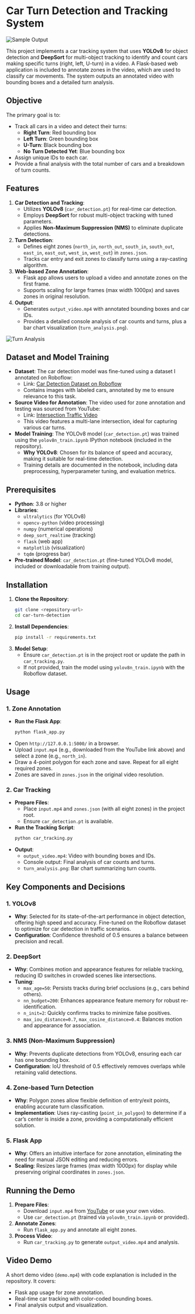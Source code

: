 # Car Turn Detection and Tracking System

![Sample Output](sample.png)

This project implements a car tracking system that uses **YOLOv8** for object detection and **DeepSort** for multi-object tracking to identify and count cars making specific turns (right, left, U-turn) in a video. A Flask-based web application is included to annotate zones in the video, which are used to classify car movements. The system outputs an annotated video with bounding boxes and a detailed turn analysis.

## Objective

The primary goal is to:
- Track all cars in a video and detect their turns:
  - **Right Turn**: Red bounding box
  - **Left Turn**: Green bounding box
  - **U-Turn**: Black bounding box
  - **No Turn Detected Yet**: Blue bounding box
- Assign unique IDs to each car.
- Provide a final analysis with the total number of cars and a breakdown of turn counts.

## Features

1. **Car Detection and Tracking**:
   - Utilizes **YOLOv8** (`car_detection.pt`) for real-time car detection.
   - Employs **DeepSort** for robust multi-object tracking with tuned parameters.
   - Applies **Non-Maximum Suppression (NMS)** to eliminate duplicate detections.
2. **Turn Detection**:
   - Defines eight zones (`north_in`, `north_out`, `south_in`, `south_out`, `east_in`, `east_out`, `west_in`, `west_out`) in `zones.json`.
   - Tracks car entry and exit zones to classify turns using a ray-casting algorithm.
3. **Web-based Zone Annotation**:
   - Flask app allows users to upload a video and annotate zones on the first frame.
   - Supports scaling for large frames (max width 1000px) and saves zones in original resolution.
4. **Output**:
   - Generates `output_video.mp4` with annotated bounding boxes and car IDs.
   - Provides a detailed console analysis of car counts and turns, plus a bar chart visualization (`turn_analysis.png`).

![Turn Analysis](analysis.png)

## Dataset and Model Training

- **Dataset**: The car detection model was fine-tuned using a dataset I annotated on Roboflow:
  - Link: [Car Detection Dataset on Roboflow](https://universe.roboflow.com/drs-sxt7b/car-detection-dg0ie/dataset/3)
  - Contains images with labeled cars, annotated by me to ensure relevance to this task.
- **Source Video for Annotation**: The video used for zone annotation and testing was sourced from YouTube:
  - Link: [Intersection Traffic Video](https://www.youtube.com/watch?v=R_5c6R60Q-E)
  - This video features a multi-lane intersection, ideal for capturing various car turns.
- **Model Training**: The YOLOv8 model (`car_detection.pt`) was trained using the `yolov8n_train.ipynb` IPython notebook (included in the repository).
  - **Why YOLOv8**: Chosen for its balance of speed and accuracy, making it suitable for real-time detection.
  - Training details are documented in the notebook, including data preprocessing, hyperparameter tuning, and evaluation metrics.

## Prerequisites

- **Python**: 3.8 or higher
- **Libraries**:
  - `ultralytics` (for YOLOv8)
  - `opencv-python` (video processing)
  - `numpy` (numerical operations)
  - `deep_sort_realtime` (tracking)
  - `flask` (web app)
  - `matplotlib` (visualization)
  - `tqdm` (progress bar)
- **Pre-trained Model**: `car_detection.pt` (fine-tuned YOLOv8 model, included or downloadable from training output).

## Installation

1. **Clone the Repository**:
   ```bash
   git clone <repository-url>
   cd car-turn-detection
   ```
2. **Install Dependencies**:
   ```bash
   pip install -r requirements.txt
   ```
3. **Model Setup**:
   - Ensure `car_detection.pt` is in the project root or update the path in `car_tracking.py`.
   - If not provided, train the model using `yolov8n_train.ipynb` with the Roboflow dataset.

## Usage

### 1. Zone Annotation
- **Run the Flask App**:
  ```bash
  python flask_app.py
  ```
- Open `http://127.0.0.1:5000/` in a browser.
- Upload `input.mp4` (e.g., downloaded from the YouTube link above) and select a zone (e.g., `north_in`).
- Draw a 4-point polygon for each zone and save. Repeat for all eight required zones.
- Zones are saved in `zones.json` in the original video resolution.

### 2. Car Tracking
- **Prepare Files**:
  - Place `input.mp4` and `zones.json` (with all eight zones) in the project root.
  - Ensure `car_detection.pt` is available.
- **Run the Tracking Script**:
  ```bash
  python car_tracking.py
  ```
- **Output**:
  - `output_video.mp4`: Video with bounding boxes and IDs.
  - Console output: Final analysis of car counts and turns.
  - `turn_analysis.png`: Bar chart summarizing turn counts.

## Key Components and Decisions

### 1. YOLOv8
- **Why**: Selected for its state-of-the-art performance in object detection, offering high speed and accuracy. Fine-tuned on the Roboflow dataset to optimize for car detection in traffic scenarios.
- **Configuration**: Confidence threshold of 0.5 ensures a balance between precision and recall.

### 2. DeepSort
- **Why**: Combines motion and appearance features for reliable tracking, reducing ID switches in crowded scenes like intersections.
- **Tuning**:
  - `max_age=50`: Persists tracks during brief occlusions (e.g., cars behind others).
  - `nn_budget=200`: Enhances appearance feature memory for robust re-identification.
  - `n_init=2`: Quickly confirms tracks to minimize false positives.
  - `max_iou_distance=0.7`, `max_cosine_distance=0.4`: Balances motion and appearance for association.

### 3. NMS (Non-Maximum Suppression)
- **Why**: Prevents duplicate detections from YOLOv8, ensuring each car has one bounding box.
- **Configuration**: IoU threshold of 0.5 effectively removes overlaps while retaining valid detections.

### 4. Zone-based Turn Detection
- **Why**: Polygon zones allow flexible definition of entry/exit points, enabling accurate turn classification.
- **Implementation**: Uses ray-casting (`point_in_polygon`) to determine if a car’s center is inside a zone, providing a computationally efficient solution.

### 5. Flask App
- **Why**: Offers an intuitive interface for zone annotation, eliminating the need for manual JSON editing and reducing errors.
- **Scaling**: Resizes large frames (max width 1000px) for display while preserving original coordinates in `zones.json`.

## Running the Demo

1. **Prepare Files**:
   - Download `input.mp4` from [YouTube](https://www.youtube.com/watch?v=R_5c6R60Q-E) or use your own video.
   - Use `car_detection.pt` (trained via `yolov8n_train.ipynb` or provided).
2. **Annotate Zones**:
   - Run `flask_app.py` and annotate all eight zones.
3. **Process Video**:
   - Run `car_tracking.py` to generate `output_video.mp4` and analysis.

## Video Demo

A short demo video (`demo.mp4`) with code explanation is included in the repository. It covers:
- Flask app usage for zone annotation.
- Real-time car tracking with color-coded bounding boxes.
- Final analysis output and visualization.
